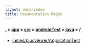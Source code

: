 ```yaml
---
layout: docs-index
title: Documentation Pages
---
```

#### [.](./../../../../index) > [app](./../../../index) > [src](./../../index) > [androidTest](./../index) > [java](./index) > **/**

- [james/plusviewer/ApplicationTest](james/plusviewer/ApplicationTest)
